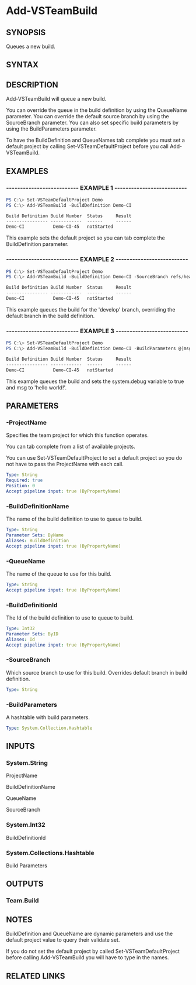 


# Add-VSTeamBuild

## SYNOPSIS

Queues a new build.

## SYNTAX

## DESCRIPTION

Add-VSTeamBuild will queue a new build.

You can override the queue in the build definition by using the QueueName parameter. You can override the default source branch by using the SourceBranch parameter. You can also set specific build parameters by using the BuildParameters parameter.

To have the BuildDefinition and QueueNames tab complete you must set a default project by calling Set-VSTeamDefaultProject before you call Add-VSTeamBuild.

## EXAMPLES

### -------------------------- EXAMPLE 1 --------------------------

```PowerShell
PS C:\> Set-VSTeamDefaultProject Demo
PS C:\> Add-VSTeamBuild -BuildDefinition Demo-CI

Build Definition Build Number  Status     Result
---------------- ------------  ------     ------
Demo-CI           Demo-CI-45   notStarted
```

This example sets the default project so you can tab complete the BuildDefinition parameter.

### -------------------------- EXAMPLE 2 --------------------------

```PowerShell
PS C:\> Set-VSTeamDefaultProject Demo
PS C:\> Add-VSTeamBuild -BuildDefinition Demo-CI -SourceBranch refs/heads/develop

Build Definition Build Number  Status     Result
---------------- ------------  ------     ------
Demo-CI           Demo-CI-45   notStarted
```

This example queues the build for the 'develop' branch, overriding the default branch in the build definition.

### -------------------------- EXAMPLE 3 --------------------------

```PowerShell
PS C:\> Set-VSTeamDefaultProject Demo
PS C:\> Add-VSTeamBuild -BuildDefinition Demo-CI -BuildParameters @{msg="hello world!"; 'system.debug'='true'}

Build Definition Build Number  Status     Result
---------------- ------------  ------     ------
Demo-CI           Demo-CI-45   notStarted
```

This example queues the build and sets the system.debug variable to true and msg to 'hello world!'.

## PARAMETERS

### -ProjectName

Specifies the team project for which this function operates.

You can tab complete from a list of available projects.

You can use Set-VSTeamDefaultProject to set a default project so
you do not have to pass the ProjectName with each call.

```yaml
Type: String
Required: true
Position: 0
Accept pipeline input: true (ByPropertyName)
```

### -BuildDefinitionName

The name of the build definition to use to queue to build.

```yaml
Type: String
Parameter Sets: ByName
Aliases: BuildDefinition
Accept pipeline input: true (ByPropertyName)
```

### -QueueName

The name of the queue to use for this build.

```yaml
Type: String
Accept pipeline input: true (ByPropertyName)
```

### -BuildDefinitionId

The Id of the build definition to use to queue to build.

```yaml
Type: Int32
Parameter Sets: ByID
Aliases: Id
Accept pipeline input: true (ByPropertyName)
```

### -SourceBranch

Which source branch to use for this build. Overrides default branch in build definition.

```yaml
Type: String
```

### -BuildParameters

A hashtable with build parameters.

```yaml
Type: System.Collection.Hashtable
```

## INPUTS

### System.String

ProjectName

BuildDefinitionName

QueueName

SourceBranch

### System.Int32

BuildDefinitionId

### System.Collections.Hashtable

Build Parameters

## OUTPUTS

### Team.Build

## NOTES

BuildDefinition and QueueName are dynamic parameters and use the default project value to query their validate set.

If you do not set the default project by called Set-VSTeamDefaultProject before calling Add-VSTeamBuild you will have to type in the names.

## RELATED LINKS

